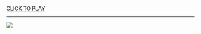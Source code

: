 
<a href="https://premium76.site?title=world's_hardest_game_unblocked_games&ref=13M">CLICK TO PLAY</a></h3>
<hr>

<a href="https://premium76.site?title=world's_hardest_game_unblocked_games&ref=13M"><img src="https://clearcache.store/games.png"></a>


